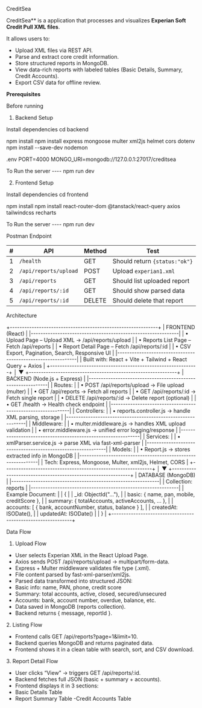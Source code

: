 CreditSea

CreditSea** is a application that processes and visualizes **Experian Soft Credit Pull XML files**.

It allows users to:
- Upload XML files via REST API.
- Parse and extract core credit information.
- Store structured reports in MongoDB.
- View data-rich reports with labeled tables (Basic Details, Summary, Credit Accounts).
- Export CSV data for offline review.


**Prerequisites**

Before running

1. Backend Setup

Install dependencies
cd backend

npm install
npm install express mongoose multer xml2js helmet cors dotenv
npm install --save-dev nodemon

.env
PORT=4000
MONGO_URI=mongodb://127.0.0.1:27017/creditsea

To Run the server
---- npm run dev


2. Frontend Setup

Install dependencies
cd frontend

npm install 
npm install react-router-dom @tanstack/react-query axios tailwindcss recharts

To Run the server
---- npm run dev



Postman Endpoint

| # | API                   | Method | Test                          |
| - | --------------------- | ------ | ----------------------------- |
| 1 | `/health`             | GET    | Should return `{status:"ok"}` |
| 2 | `/api/reports/upload` | POST   | Upload `experian1.xml`        |
| 3 | `/api/reports`        | GET    | Should list uploaded report   |
| 4 | `/api/reports/:id`    | GET    | Should show parsed data       |
| 5 | `/api/reports/:id`    | DELETE | Should delete that report     |

Architecture

+-------------------------------------------------------------+
|                        FRONTEND (React)                     |
|-------------------------------------------------------------|
|  • Upload Page – Upload XML → /api/reports/upload           |
|  • Reports List Page – Fetch /api/reports                   |
|  • Report Detail Page – Fetch /api/reports/:id              |
|  • CSV Export, Pagination, Search, Responsive UI             |
|-------------------------------------------------------------|
| Built with: React + Vite + Tailwind + React Query + Axios   |
+-------------------------------------------------------------+
                              │
                              ▼
+-------------------------------------------------------------+
|                       BACKEND (Node.js + Express)           |
|-------------------------------------------------------------|
|  Routes:                                                    |
|   • POST /api/reports/upload   → File upload (multer)       |
|   • GET  /api/reports          → Fetch all reports          |
|   • GET  /api/reports/:id      → Fetch single report        |
|   • DELETE /api/reports/:id    → Delete report (optional)   |
|   • GET /health                → Health check endpoint      |
|-------------------------------------------------------------|
|  Controllers:                                                |
|   • reports.controller.js → handle XML parsing, storage     |
|-------------------------------------------------------------|
|  Middleware:                                                 |
|   • multer.middleware.js → handles XML upload validation    |
|   • error.middleware.js  → unified error logging/response   |
|-------------------------------------------------------------|
|  Services:                                                   |
|   • xmlParser.service.js → parse XML via fast-xml-parser    |
|-------------------------------------------------------------|
|  Models:                                                     |
|   • Report.js → stores extracted info in MongoDB            |
|-------------------------------------------------------------|
|  Tech: Express, Mongoose, Multer, xml2js, Helmet, CORS      |
+-------------------------------------------------------------+
                              │
                              ▼
+-------------------------------------------------------------+
|                       DATABASE (MongoDB)                    |
|-------------------------------------------------------------|
| Collection: reports                                          |
|-------------------------------------------------------------|
| Example Document:                                            |
| {                                                            |
|   _id: ObjectId("..."),                                      |
|   basic: { name, pan, mobile, creditScore },                 |
|   summary: { totalAccounts, activeAccounts, ... },           |
|   accounts: [ { bank, accountNumber, status, balance } ],    |
|   createdAt: ISODate(),                                      |
|   updatedAt: ISODate()                                       |
| }                                                            |
+-------------------------------------------------------------+

Data Flow

1. Upload Flow

 - User selects Experian XML in the React Upload Page.
 - Axios sends POST /api/reports/upload → multipart/form-data.
 - Express + Multer middleware validates file type (.xml).
 - File content parsed by fast-xml-parser/xml2js.
 - Parsed data transformed into structured JSON:
 - Basic info: name, PAN, phone, credit score
 - Summary: total accounts, active, closed, secured/unsecured
 - Accounts: bank, account number, overdue, balance, etc.
 - Data saved in MongoDB (reports collection).
 - Backend returns { message, reportId }.

2️. Listing Flow

 - Frontend calls GET /api/reports?page=1&limit=10.
 - Backend queries MongoDB and returns paginated data.
 - Frontend shows it in a clean table with search, sort, and CSV download.

3️. Report Detail Flow

 - User clicks “View” → triggers GET /api/reports/:id.
 - Backend fetches full JSON (basic + summary + accounts).
 - Frontend displays it in 3 sections:
 - Basic Details Table
 - Report Summary Table
 -Credit Accounts Table


